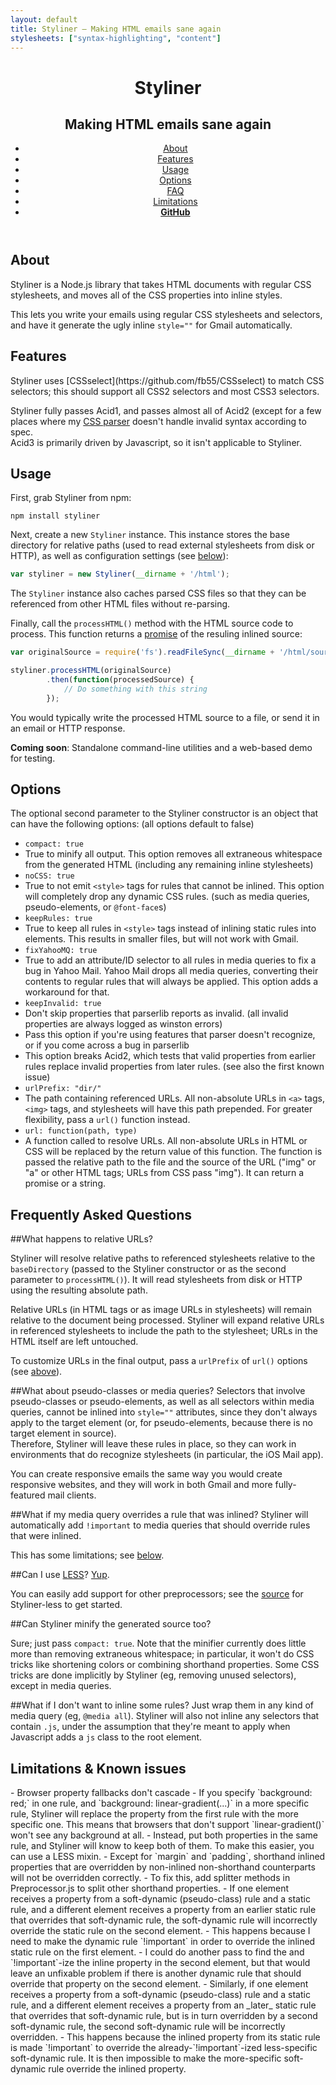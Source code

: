 ```yaml
---
layout: default
title: Styliner – Making HTML emails sane again
stylesheets: ["syntax-highlighting", "content"]
---
```

<header>
	<div>
		<h1>Styliner</h1>
		<h2>Making HTML emails sane again</h2>
	</div>
	<nav>
		<ul>
			<li><a href="#about">About</a></li>
			<li><a href="#features">Features</a></li>
			<li><a href="#usage">Usage</a></li>
			<li><a href="#options">Options</a></li>
			<li><a href="#faq">FAQ</a></li>
			<li><a href="#limitations">Limitations</a></li>
			<li><a href="https://github.com/SLaks/Styliner"><strong>GitHub</strong></a></li>
		</ul>
	</nav>
</header>
<article>
<h1 id="about">About</h1>
Styliner is a Node.js library that takes HTML documents with regular CSS stylesheets, and moves all of the CSS properties into inline styles.

This lets you write your emails using regular CSS stylesheets and selectors, and have it generate the ugly inline `style=""` for Gmail automatically.

<h1 id="features">Features</h1>
Styliner uses [CSSselect](https://github.com/fb55/CSSselect) to match CSS selectors; this should support all CSS2 selectors and most CSS3 selectors.

Styliner fully passes Acid1, and passes almost all of Acid2 (except for a few places where my [CSS parser](https://github.com/nzakas/parser-lib) doesn't handle invalid syntax according to spec.  
Acid3 is primarily driven by Javascript, so it isn't applicable to Styliner.

<h1 id="usage">Usage</h1>
First, grab Styliner from npm:

```
npm install styliner
```

Next, create a new `Styliner` instance.  This instance stores the base directory for relative paths (used to read external stylesheets from disk or HTTP), as well as configuration settings (see [below](#options)):

```js
var styliner = new Styliner(__dirname + '/html');
```

The `Styliner` instance also caches parsed CSS files so that they can be referenced from other HTML files without re-parsing.

Finally, call the `processHTML()` method with the HTML source code to process.  This function returns a [promise](https://github.com/kriskowal/q) of the resuling inlined source:

```js
var originalSource = require('fs').readFileSync(__dirname + '/html/source.html', 'utf8');

styliner.processHTML(originalSource)
		.then(function(processedSource) {
			// Do something with this string
		});
```

You would typically write the processed HTML source to a file, or send it in an email or HTTP response.

**Coming soon**: Standalone command-line utilities and a web-based demo for testing.

<h1 id="options">Options</h1>
The optional second parameter to the Styliner constructor is an object that can have the following options: (all options default to false)

 - `compact: true`
  - True to minify all output.  This option removes all extraneous whitespace from the generated HTML (including any remaining inline stylesheets)   
 - `noCSS: true`
  - True to not emit `<style>` tags for rules that cannot be inlined.  This option will completely drop any dynamic CSS rules. (such as media queries, pseudo-elements, or `@font-face`s)
 - `keepRules: true`
  - True to keep all rules in `<style>` tags instead of inlining static rules into elements.  This results in smaller files, but will not work with Gmail.
 - `fixYahooMQ: true`
  - True to add an attribute/ID selector to all rules in media queries to fix a bug in Yahoo Mail.  Yahoo Mail drops all media queries, converting their contents to regular rules that will always be applied.  This option adds a workaround for that.
 - `keepInvalid: true`
  - Don't skip properties that parserlib reports as invalid. (all invalid properties are always logged as winston errors)
  - Pass this option if you're using features that parser doesn't recognize, or if you come across a bug in parserlib
  - This option breaks Acid2, which tests that valid properties from earlier rules replace invalid properties from later rules.  (see also the first known issue)
 - `urlPrefix: "dir/"`
  - The path containing referenced URLs.  All non-absolute URLs in `<a>` tags, `<img>` tags, and stylesheets will have this path prepended.  For greater flexibility, pass a `url()` function instead.
 - `url: function(path, type)`
  - A function called to resolve URLs.  All non-absolute URLs in HTML or CSS will be replaced by the return value of this function. The function is passed the relative path to the file and the source of the URL ("img" or "a" or other HTML tags; URLs from CSS pass "img"). It can return a promise or a string.

<h1 id="faq">Frequently Asked Questions</h1>
##What happens to relative URLs?

Styliner will resolve relative paths to referenced stylesheets relative to the `baseDirectory` (passed to the Styliner constructor or as the second parameter to `processHTML()`).  It will read stylesheets from disk or HTTP using the resulting absolute path.

Relative URLs (in HTML tags or as image URLs in stylesheets) will remain relative to the document being processed.  Styliner will expand relative URLs in referenced stylesheets to include the path to the stylesheet; URLs in the HTML itself are left untouched.

To customize URLs in the final output, pass a `urlPrefix` of `url()` options (see [above](#options)).

##What about pseudo-classes or media queries?
Selectors that involve pseudo-classes or pseudo-elements, as well as all selectors within media queries, cannot be inlined into `style=""` attributes, since they don't always apply to the target element (or, for pseudo-elements, because there is no target element in source).  
Therefore, Styliner will leave these rules in place, so they can work in environments that do recognize stylesheets (in particular, the iOS Mail app).

You can create responsive emails the same way you would create responsive websites, and they will work in both Gmail and more fully-featured mail clients.

##What if my media query overrides a rule that was inlined?
Styliner will automatically add `!important` to media queries that should override rules that were inlined.  

This has some limitations; see [below](#limitations).

##Can I use [LESS](http://lesscss.org)?
[Yup](https://github.com/SLaks/Styliner-less).

You can easily add support for other preprocessors; see the [source](https://github.com/SLaks/Styliner-less/blob/master/Styliner-less.js) for Styliner-less to get started.

##Can Styliner minify the generated source too?

Sure; just pass `compact: true`.  Note that the minifier currently does little more than removing extraneous whitespace; in particular, it won't do CSS tricks like shortening colors or combining shorthand properties.
Some CSS tricks are done implicitly by Styliner (eg, removing unused selectors), except in media queries.

##What if I don't want to inline some rules?
Just wrap them in any kind of media query (eg, `@media all`).
Styliner will also not inline any selectors that contain `.js`, under the assumption that they're meant to apply when Javascript adds a `js` class to the root element.

<h1 id="limitations">Limitations &amp; Known issues</h1>
 - Browser property fallbacks don't cascade
  - If you specify `background: red;` in one rule, and `background: linear-gradient(...)` in a more specific rule, Styliner will replace the property from the first rule with the more specific one.  This means that browsers that don't support `linear-gradient()` won't see any background at all. 
  - Instead, put both properties in the same rule, and Styliner will know to keep both of them.  To make this easier, you can use a LESS mixin.
 - Except for `margin` and `padding`, shorthand inlined properties that are overridden by non-inlined non-shorthand counterparts will not be overridden correctly.
  - To fix this, add splitter methods in Preprocessor.js to split other shorthand properties.
 - If one element receives a property from a soft-dynamic (pseudo-class) rule and a static rule, and a different element receives a property from an earlier static rule that overrides that soft-dynamic rule, the soft-dynamic rule will incorrectly override the static rule on the second element.
  - This happens because I need to make the dynamic rule `!important` in order to override the inlined static rule on the first element.
  - I could do another pass to find the and `!important`-ize the inline property in the second element, but that would leave an unfixable problem if there is another dynamic rule that should override that property on the second element.
 - Similarly, if one element receives a property from a soft-dynamic (pseudo-class) rule and a static rule, and a different element receives a property from an _later_ static rule that overrides that soft-dynamic rule, but is in turn overridden by a second soft-dynamic rule, the second soft-dynamic rule will be incorrectly overridden.
  - This happens because the inlined property from its static rule is made `!important` to override the already-`!important`-ized less-specific soft-dynamic rule.  It is then impossible to make the more-specific soft-dynamic rule override the inlined property.
</article>